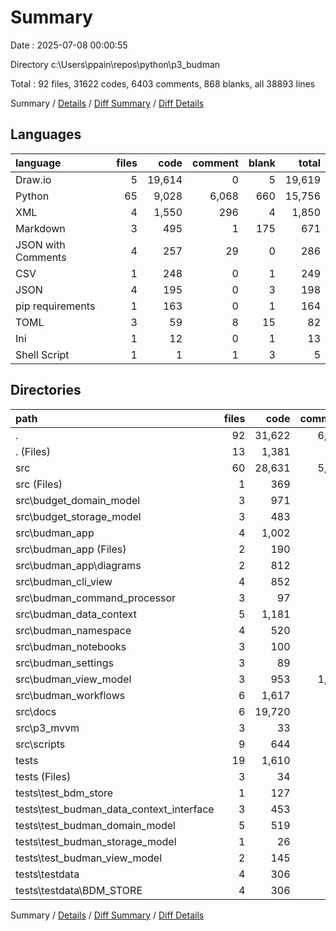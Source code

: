 # Summary

Date : 2025-07-08 00:00:55

Directory c:\\Users\\ppain\\repos\\python\\p3_budman

Total : 92 files,  31622 codes, 6403 comments, 868 blanks, all 38893 lines

Summary / [Details](details.md) / [Diff Summary](diff.md) / [Diff Details](diff-details.md)

## Languages
| language | files | code | comment | blank | total |
| :--- | ---: | ---: | ---: | ---: | ---: |
| Draw.io | 5 | 19,614 | 0 | 5 | 19,619 |
| Python | 65 | 9,028 | 6,068 | 660 | 15,756 |
| XML | 4 | 1,550 | 296 | 4 | 1,850 |
| Markdown | 3 | 495 | 1 | 175 | 671 |
| JSON with Comments | 4 | 257 | 29 | 0 | 286 |
| CSV | 1 | 248 | 0 | 1 | 249 |
| JSON | 4 | 195 | 0 | 3 | 198 |
| pip requirements | 1 | 163 | 0 | 1 | 164 |
| TOML | 3 | 59 | 8 | 15 | 82 |
| Ini | 1 | 12 | 0 | 1 | 13 |
| Shell Script | 1 | 1 | 1 | 3 | 5 |

## Directories
| path | files | code | comment | blank | total |
| :--- | ---: | ---: | ---: | ---: | ---: |
| . | 92 | 31,622 | 6,403 | 868 | 38,893 |
| . (Files) | 13 | 1,381 | 159 | 102 | 1,642 |
| src | 60 | 28,631 | 5,759 | 697 | 35,087 |
| src (Files) | 1 | 369 | 71 | 1 | 441 |
| src\\budget_domain_model | 3 | 971 | 721 | 60 | 1,752 |
| src\\budget_storage_model | 3 | 483 | 323 | 11 | 817 |
| src\\budman_app | 4 | 1,002 | 286 | 19 | 1,307 |
| src\\budman_app (Files) | 2 | 190 | 132 | 17 | 339 |
| src\\budman_app\\diagrams | 2 | 812 | 154 | 2 | 968 |
| src\\budman_cli_view | 4 | 852 | 387 | 72 | 1,311 |
| src\\budman_command_processor | 3 | 97 | 65 | 19 | 181 |
| src\\budman_data_context | 5 | 1,181 | 922 | 163 | 2,266 |
| src\\budman_namespace | 4 | 520 | 309 | 17 | 846 |
| src\\budman_notebooks | 3 | 100 | 68 | 41 | 209 |
| src\\budman_settings | 3 | 89 | 57 | 12 | 158 |
| src\\budman_view_model | 3 | 953 | 1,126 | 23 | 2,102 |
| src\\budman_workflows | 6 | 1,617 | 746 | 76 | 2,439 |
| src\\docs | 6 | 19,720 | 0 | 74 | 19,794 |
| src\\p3_mvvm | 3 | 33 | 50 | 7 | 90 |
| src\\scripts | 9 | 644 | 628 | 102 | 1,374 |
| tests | 19 | 1,610 | 485 | 69 | 2,164 |
| tests (Files) | 3 | 34 | 58 | 10 | 102 |
| tests\\test_bdm_store | 1 | 127 | 31 | 4 | 162 |
| tests\\test_budman_data_context_interface | 3 | 453 | 157 | 14 | 624 |
| tests\\test_budman_domain_model | 5 | 519 | 181 | 28 | 728 |
| tests\\test_budman_storage_model | 1 | 26 | 17 | 4 | 47 |
| tests\\test_budman_view_model | 2 | 145 | 41 | 6 | 192 |
| tests\\testdata | 4 | 306 | 0 | 3 | 309 |
| tests\\testdata\\BDM_STORE | 4 | 306 | 0 | 3 | 309 |

Summary / [Details](details.md) / [Diff Summary](diff.md) / [Diff Details](diff-details.md)